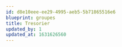 ```yaml
---
id: d8e10eee-ee29-4995-aeb5-5b71865516e6
blueprint: groupes
title: Tresorier
updated_by: 1
updated_at: 1631626560
---
```

